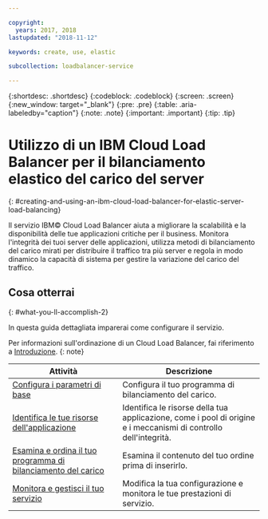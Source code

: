 ```yaml
---

copyright:
  years: 2017, 2018
lastupdated: "2018-11-12"

keywords: create, use, elastic

subcollection: loadbalancer-service

---
```


{:shortdesc: .shortdesc}
{:codeblock: .codeblock}
{:screen: .screen}
{:new_window: target="_blank"}
{:pre: .pre}
{:table: .aria-labeledby="caption"}
{:note: .note}
{:important: .important}
{:tip: .tip}

# Utilizzo di un IBM Cloud Load Balancer per il bilanciamento elastico del carico del server
{: #creating-and-using-an-ibm-cloud-load-balancer-for-elastic-server-load-balancing}

Il servizio IBM© Cloud Load Balancer aiuta a migliorare la scalabilità e la disponibilità delle tue applicazioni critiche per il business. Monitora l'integrità dei tuoi server delle applicazioni, utilizza metodi di bilanciamento del carico mirati per distribuire il traffico tra più server e regola in modo dinamico la capacità di sistema per gestire la variazione del carico del traffico.

## Cosa otterrai
{: #what-you-ll-accomplish-2}

In questa guida dettagliata imparerai come configurare il servizio.   

Per informazioni sull'ordinazione di un Cloud Load Balancer, fai riferimento a [Introduzione](/docs/infrastructure/loadbalancer-service?topic=loadbalancer-service-getting-started).
{: note}

Attività  | Descrizione
------------- | -------------
[Configura i parametri di base](/docs/infrastructure/loadbalancer-service?topic=loadbalancer-service-configuring-ibm-cloud-load-balancer-parameters) | Configura il tuo programma di bilanciamento del carico.
[Identifica le tue risorse dell'applicazione](/docs/infrastructure/loadbalancer-service?topic=loadbalancer-service-identifying-your-application-server-resources) | Identifica le risorse della tua applicazione, come i pool di origine e i meccanismi di controllo dell'integrità.
[Esamina e ordina il tuo programma di bilanciamento del carico](/docs/infrastructure/loadbalancer-service?topic=loadbalancer-service-review-and-place-your-order) | Esamina il contenuto del tuo ordine prima di inserirlo.
[Monitora e gestisci il tuo servizio](/docs/infrastructure/loadbalancer-service?topic=loadbalancer-service-monitoring-and-managing-your-service) | Modifica la tua configurazione e monitora le tue prestazioni di servizio.
